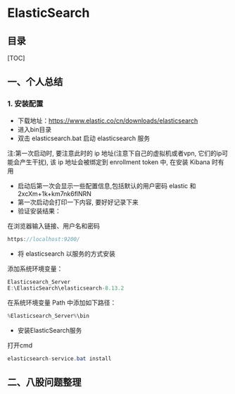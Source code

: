 # ElasticSearch

## 目录

[TOC]

## 一、个人总结

### 1. 安装配置
- 下载地址：[https://www.elastic.co/cn/downloads/elasticsearch
](https://www.elastic.co/cn/downloads/elasticsearch
)
- 进入bin目录
- 双击 elasticsearch.bat 启动 elasticsearch 服务

注:第一次启动时, 要注意此时的 ip 地址(注意下自己的虚拟机或者vpn, 它们的ip可能会产生干扰), 该 ip 地址会被绑定到 enrollment token 中, 在安装 Kibana 时有用
- 启动后第一次会显示一些配置信息,包括默认的用户密码 elastic 和 2xcXm+1k+km7nk6flNRN
- 第一次启动会打印一下内容, 要好好记录下来
- 验证安装结果：

在浏览器输入链接、用户名和密码
```java
https://localhost:9200/
```
- 将 elasticsearch 以服务的方式安装

添加系统环境变量：
```java
Elasticsearch_Server 
E:\ElasticSearch\elasticsearch-8.13.2
```
在系统环境变量 Path 中添加如下路径：
```java
%Elasticsearch_Server%\bin
```
- 安装ElasticSearch服务

打开cmd
```java
elasticsearch-service.bat install
```

## 二、八股问题整理